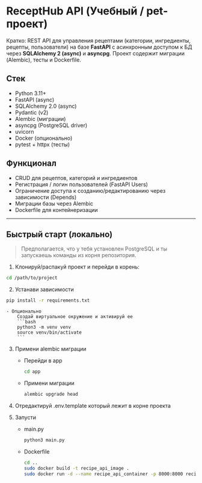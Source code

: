 # ReceptHub API (Учебный / pet-проект)

Кратко: REST API для управления рецептами (категории, ингредиенты, рецепты, пользователи) на базе **FastAPI** с асинхронным доступом к БД через **SQLAlchemy 2 (async)** и **asyncpg**. Проект содержит миграции (Alembic), тесты и Dockerfile.

## Стек
- Python 3.11+
- FastAPI (async)
- SQLAlchemy 2.0 (async)
- Pydantic (v2)
- Alembic (миграции)
- asyncpg (PostgreSQL driver)
- uvicorn
- Docker (опционально)
- pytest + httpx (тесты)

## Функционал
- CRUD для рецептов, категорий и ингредиентов
- Регистрация / логин пользователей (FastAPI Users)
- Ограничение доступа к созданию/редактированию через зависимости (Depends)
- Миграции базы через Alembic
- Dockerfile для контейнеризации

---

## Быстрый старт (локально)
> Предполагается, что у тебя установлен PostgreSQL и ты запускаешь команды из корня репозитория.

1. Клонируй/распакуй проект и перейди в корень:
```bash
cd /path/to/project
```

2. Устaнави зависимости
```bash
pip install -r requirements.txt
```
    - Опционально
        Создай виртуальное окружение и активируй ее
        ```bash
        python3 -m venv venv
        source venv/bin/activate
        ```

3. Примени alembic миграции
    - Перейди в app
        ```bash
        cd app
        ```
    - Примени миграции
        ```bash
        alembic upgrade head
        ```
4. Отредактируй .env.template который лежит в корне проекта

5. Запусти
    - main.py
        ```bash
        python3 main.py
        ```
    - Dockerfile
        ```bash
        cd ..
        sudo docker build -t recipe_api_image .
        sudo docker run -d --name recipe_api_container -p 8000:8000 recipe_api_image
        ```
